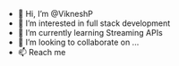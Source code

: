 - 👋 Hi, I’m @VikneshP
- 👀 I’m interested in full stack development 
- 🌱 I’m currently learning Streaming APIs
- 💞️ I’m looking to collaborate on ...
- 📫 Reach me 

<!---
VikneshP/VikneshP is a ✨ special ✨ repository because its `README.md` (this file) appears on your GitHub profile.
You can click the Preview link to take a look at your changes.
--->
